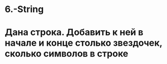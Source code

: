 # 6.-String
# Дана строка. Добавить к ней в начале и конце столько звездочек, сколько символов в строке
